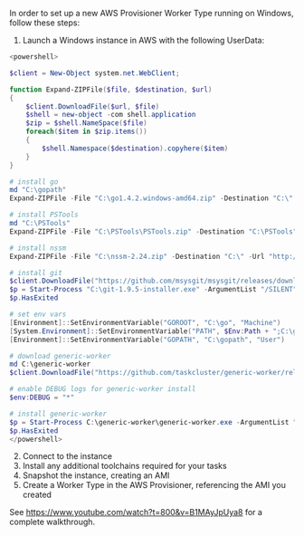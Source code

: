 In order to set up a new AWS Provisioner Worker Type running on Windows, follow these steps:

1. Launch a Windows instance in AWS with the following UserData:

```powershell
<powershell>

$client = New-Object system.net.WebClient;

function Expand-ZIPFile($file, $destination, $url)
{
    $client.DownloadFile($url, $file)
    $shell = new-object -com shell.application
    $zip = $shell.NameSpace($file)
    foreach($item in $zip.items())
    {
        $shell.Namespace($destination).copyhere($item)
    }
}

# install go
md "C:\gopath"
Expand-ZIPFile -File "C:\go1.4.2.windows-amd64.zip" -Destination "C:\" -Url "https://storage.googleapis.com/golang/go1.4.2.windows-amd64.zip"

# install PSTools
md "C:\PSTools"
Expand-ZIPFile -File "C:\PSTools\PSTools.zip" -Destination "C:\PSTools" -Url "https://download.sysinternals.com/files/PSTools.zip"

# install nssm
Expand-ZIPFile -File "C:\nssm-2.24.zip" -Destination "C:\" -Url "http://www.nssm.cc/release/nssm-2.24.zip"

# install git
$client.DownloadFile("https://github.com/msysgit/msysgit/releases/download/Git-1.9.5-preview20150319/Git-1.9.5-preview20150319.exe", "C:\git-1.9.5-installer.exe")
$p = Start-Process "C:\git-1.9.5-installer.exe" -ArgumentList "/SILENT" -Wait -PassThru
$p.HasExited

# set env vars
[Environment]::SetEnvironmentVariable("GOROOT", "C:\go", "Machine")
[System.Environment]::SetEnvironmentVariable("PATH", $Env:Path + ";C:\go\bin;C:\Program Files (x86)\Git\cmd", "Machine")
[Environment]::SetEnvironmentVariable("GOPATH", "C:\gopath", "User")

# download generic-worker
md C:\generic-worker
$client.DownloadFile("https://github.com/taskcluster/generic-worker/releases/download/v1.0.11/generic-worker-windows-amd64.exe", "C:\generic-worker\generic-worker.exe")

# enable DEBUG logs for generic-worker install
$env:DEBUG = "*"

# install generic-worker
$p = Start-Process C:\generic-worker\generic-worker.exe -ArgumentList "install --config C:\\generic-worker\\generic-worker.config" -wait -NoNewWindow -PassThru -RedirectStandardOutput C:\generic-worker\install.log -RedirectStandardError C:\generic-worker\install.err
$p.HasExited
</powershell>
```

2. Connect to the instance
3. Install any additional toolchains required for your tasks
4. Snapshot the instance, creating an AMI
5. Create a Worker Type in the AWS Provisioner, referencing the AMI you created

See https://www.youtube.com/watch?t=800&v=B1MAyJpUya8 for a complete walkthrough.
